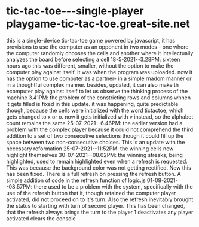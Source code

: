 # tic-tac-toe---single-player playgame-tic-tac-toe.great-site.net
this is a single-device tic-tac-toe game powered by javascript, it has provisions to use the computer as an opponent in two modes - one where the computer randomly chooses the cells and another where it intellectually analyzes the board before selecting a cell
18-5-2021--3.28PM: sixteen hours ago this was different, smaller, without the option to make the computer play against itself. It was when the program was uploaded.
                   now it has the option to use computer as a partner- in a simple rnadom manner or in a thoughtful complex manner. besides, updated, it can also make th ecomputer play against itself to let us observe the thinking process of the machine
           3.41PM: the problem of the constricting rows and columns whhen it gets filled is fixed in this update. it was happening, quite predictable though, because the cells were initialized with the word tictactoe, which gets changed to x or o. now it gets initialized with v instead, so the alphabet count remains the same
25-07-2021--6.46PM: the earlier version had a problem with the complex player because it could not comprehend the third addition to a set of two consecutive selections though it could fill up the space between two non-consecutive choices. This is an update with the necessary reformation
25-07-2021--11:52PM: the winning cells now highlight themselves
30-07-2021--08.02PM: the winning streaks, being highlighted, used to remain highlighted even when a refresh is requested. This was because the background color was not getting rectified. Now this has been fixed. There is a full refresh on pressing the refresh button. A simple addition of code in the refresh function of logic.js
01-08-2021--08:57PM: there used to be a problem with the system, specifically with the use of the refresh button that it, though retained the computer player activated, did not proceed on to it's turn. Also the refresh inevitably brought the status to starting with turn of second player. This has been changed, that the refresh always
                     brings the turn to the player 1
                     deactivates any player activated
                     clears the console
